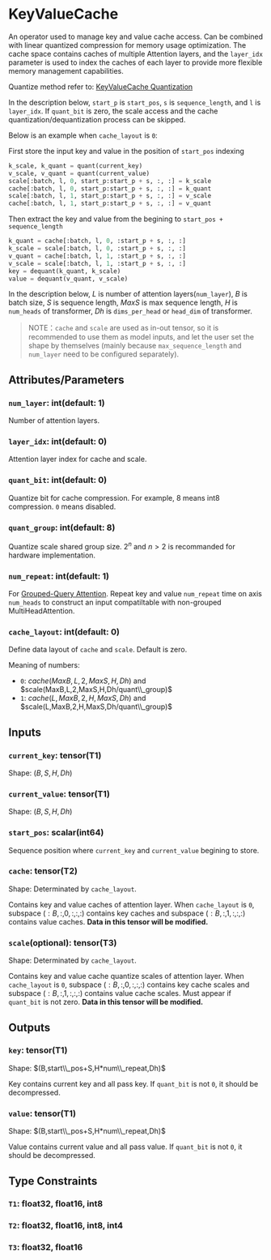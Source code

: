 # KeyValueCache

An operator used to manage key and value cache access. Can be combined with linear quantized compression for memory usage optimization. The cache space contains caches of multiple Attention layers, and the `layer_idx` parameter is used to index the caches of each layer to provide more flexible memory management capabilities.

Quantize method refer to: [KeyValueCache Quantization](/docs/appendix/KeyValueCacheQuantization.md)

In the description below, `start_p` is `start_pos`, `s` is `sequence_length`, and `l` is `layer_idx`. If `quant_bit` is zero, the scale access and the cache quantization/dequantization process can be skipped.

Below is an example when `cache_layout` is `0`:

First store the input key and value in the position of `start_pos` indexing
```python
k_scale, k_quant = quant(current_key)
v_scale, v_quant = quant(current_value)
scale[:batch, l, 0, start_p:start_p + s, :, :] = k_scale
cache[:batch, l, 0, start_p:start_p + s, :, :] = k_quant
scale[:batch, l, 1, start_p:start_p + s, :, :] = v_scale
cache[:batch, l, 1, start_p:start_p + s, :, :] = v_quant
```

Then extract the key and value from the begining to `start_pos + sequence_length`
```python
k_quant = cache[:batch, l, 0, :start_p + s, :, :]
k_scale = scale[:batch, l, 0, :start_p + s, :, :]
v_quant = cache[:batch, l, 1, :start_p + s, :, :]
v_scale = scale[:batch, l, 1, :start_p + s, :, :]
key = dequant(k_quant, k_scale)
value = dequant(v_quant, v_scale)
```

In the description below, $L$ is number of attention layers(`num_layer`), $B$ is batch size, $S$ is sequence length, $MaxS$ is max sequence length, $H$ is `num_heads` of transformer, $Dh$ is `dims_per_head` or `head_dim` of transformer.

> NOTE：`cache` and `scale` are used as in-out tensor, so it is recommended to use them as model inputs, and let the user set the shape by themselves (mainly because `max_sequence_length` and `num_layer` need to be configured separately).

## Attributes/Parameters

### `num_layer`: int(default: 1)

Number of attention layers.

### `layer_idx`: int(default: 0)

Attention layer index for cache and scale.

### `quant_bit`: int(default: 0)

Quantize bit for cache compression. For example, 8 means int8 compression. `0` means disabled.

### `quant_group`: int(default: 8)

Quantize scale shared group size. $2^n$ and $n > 2$ is recommanded for hardware implementation.

### `num_repeat`: int(default: 1)

For [Grouped-Query Attention](https://arxiv.org/pdf/2305.13245.pdf). Repeat key and value `num_repeat` time on axis `num_heads` to construct an input compatiltable with non-grouped MultiHeadAttention.

### `cache_layout`: int(default: 0)

Define data layout of `cache` and `scale`. Default is zero.

Meaning of numbers:
- `0`: $cache(MaxB,L,2,MaxS,H,Dh)$ and $scale(MaxB,L,2,MaxS,H,Dh/quant\\_group)$
- `1`: $cache(L,MaxB,2,H,MaxS,Dh)$ and $scale(L,MaxB,2,H,MaxS,Dh/quant\\_group)$

## Inputs

### `current_key`: tensor(T1)

Shape: $(B,S,H,Dh)$

### `current_value`: tensor(T1)

Shape: $(B,S,H,Dh)$

### `start_pos`: scalar(int64)

Sequence position where `current_key` and `current_value` begining to store.

### `cache`: tensor(T2)

Shape: Determinated by `cache_layout`.

Contains key and value caches of attention layer. When `cache_layout` is `0`, subspace $(:B,:,0,:,:,:)$ contains key caches and subspace $(:B,:,1,:,:,:)$ contains value caches. **Data in this tensor will be modified.**

### `scale`(optional): tensor(T3)

Shape: Determinated by `cache_layout`.

Contains key and value cache quantize scales of attention layer. When `cache_layout` is `0`, subspace $(:B,:,0,:,:,:)$ contains key cache scales and subspace $(:B,:,1,:,:,:)$ contains value cache scales. Must appear if `quant_bit` is not zero. **Data in this tensor will be modified.**

## Outputs

### `key`: tensor(T1)

Shape: $(B,start\\_pos+S,H*num\\_repeat,Dh)$

Key contains current key and all pass key. If `quant_bit` is not `0`, it should be decompressed.

### `value`: tensor(T1)

Shape: $(B,start\\_pos+S,H*num\\_repeat,Dh)$

Value contains current value and all pass value. If `quant_bit` is not `0`, it should be decompressed.

## Type Constraints

### `T1`: float32, float16, int8

### `T2`: float32, float16, int8, int4

### `T3`: float32, float16
